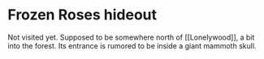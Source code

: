 # Frozen Roses hideout
Not visited yet. Supposed to be somewhere north of [[Lonelywood]], a bit into the forest. Its entrance is rumored to be inside a giant mammoth skull.